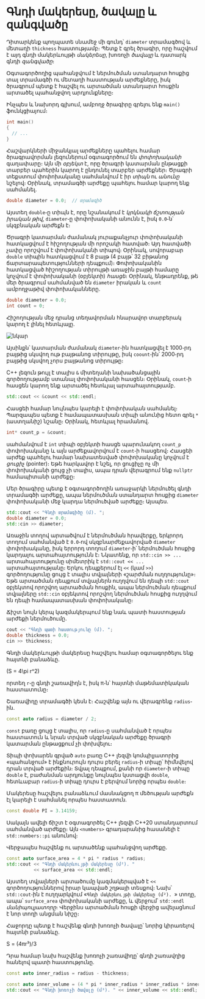 # Գնդի մակերեսը, ծավալը և զանգվածը

Դիտարկենք պողպատե սնամեջ մի գունդ՝ `diameter` տրամագծով և մետաղի `thickness` հաստությամբ։ Պետք է գրել ծրագիր, որը հաշվում է այդ գնդի մակերևույթի _մակերեսը_, խոռոչի _ծավալը_ և դատարկ գնդի _զանգվածը_։

Օգտագործողից պահանջվում է ներմուծման ստանդարտ հոսքից տալ տրամագծի ու մետաղի հաստության արժեքները, իսկ ծրագրում պետք է հաշվել ու արտածման ստանդարտ հոսքին արտածել պահանջվող արդյունքները։

Ինչպես և նախորդ գլխում, ամբողջ ծրագիրը գրելու ենք `main()` ֆունկցիայում։

```C++
int main()
{
  // ... 
}
```

Հաշվարկների միջանկյալ արժեքները պահելու համար ծրագրավորման լեզուներում օգտագործում են _փոփոխականի_ գաղափարը։ Այն մի _օբյեկտ_ է, որը ծրագրի կատարման ընթացքի տարբեր պահերին կարող է ընդունել տարբեր արժեքներ։ Ծրագրի տեքստում փոփոխականը սահմանվում է իր _տիպն_ ու _անունը_ նշելով։ Օրինակ, տրամագծի արժեքը պահելու համար կարող ենք սահմանել․

```C++
double diameter = 0.0;  // տրամագիծ
```

Այստեղ `double`֊ը տիպն է, որը նշանակում է _կրկնակի ճշտության իրական թիվ_, `diameter`֊ը փոփոխականի անունն է, իսկ `0.0`֊ն՝ սկզբնական արժեքն է։ 

Ծրագրի կատարման ժամանակ յուրաքանչյուր փոփոխականի հատկացվում է հիշողության մի որոշակի հատված։ Այդ հատվածի չափը որոշվում է փոփոխականի տիպով։ Օրինակ, սովորաբար `double` տիպին հատկացվում է 8 բայթ (4 բայթ՝ 32 բիթանոց ճարտարապետությունների դեպքում)։ Փոփոխականին հատկացված հիշողության տիրույթի առաջին բայթի համարը կոչվում է փոփոխականի (օբյեկտի) _հասցե_։ Օրինակ, ենթադրենք, թե մեր ծրագրում սահմանված են `diameter` իրական և `count` ամբողջաթիվ փոփոխականները․

```C++
double diameter = 0.0;
int count = 0;
```

Հիշողության մեջ դրանց տեղավորման հնարավոր տարբերակ կարող է լինել հետևյալը․

![նկար]()

Այսինքն՝ կատարման ժամանակ `diameter`֊ին հատկացվել է 1000֊րդ բայթից սկսվող ութ բայթանոց տիրույթը, իսկ `coount`֊ին՝ 2000֊րդ բայթից սկսվող չորս բայթանոց տիրույթը։

C++ լեզուն թույլ է տալիս `&` միտեղանի նախածանցային գործողությամբ ստանալ փոփոխականի հասցեն։ Օրինակ, `count`֊ի հասցեն կարող ենք արտածել հետևյալ արտահայտությամբ․

```C++
std::cout << &count << std::endl;
```

Հասցեի համար նույնպես կարելի է փոփոխական սահմանել։ Պարզապես պետք է համապատասխան տիպի անունից հետո գրել `*` (աստղանիշ) նշանը։ Օրինակ, հետևյալ հրամանով․

```C++
int* count_p = &count;
```

սահմանվում է `int` տիպի օբյեկտի հասցե պարունակող `count_p` փոփոխականը և այն արժեքավորվում է `count`֊ի հասցեով։ Հասցեի արժեք պահելու համար նախատեսված փոփոխականը կոչվում է _ցուցիչ_ (pointer)։ Եթե հարկավոր է նշել, որ ցուցիչը ոչ մի փոփոխականի ցույց չի տալիս, ապա դրան վերագրում ենք `nullptr` համապիտանի արժեքը։

Մեր ծրագիրը պետք է օգտագործողին առաջարկի ներմուծել գնդի տրամագծի արժեքը, ապա ներմուծման ստանդարտ հոսքից `diameter` փոփոխականի մեջ կարդա ներմուծված արժեքը։ Այսպես․

```C++
std::cout << "Գնդի տրամագիծը (մ). ";
double diameter = 0.0;
std::cin >> diameter;
```

Առաջին տողով արտածվում է ներմուծման հրավերքը, երկրորդ տողում սահմանված է `0.0`֊ով սկզբնարժեքավորված `diameter` փոփոխականը, իսկ երրորդ տողում `diameter`֊ի՝ ներմուծման հոսքից կարդալու արտահայտությունն է։ Նկատենք, որ `std::cin >> ...` արտահայտությունը սիմետրիկ է `std::cout << ...` արտահայտությանը։ Երկու դեպքերում էլ `<<` (կամ `>>`) գործողությունը ցույց է տալիս տվյալների «շարժման ուղղությունը»։ Եթե արտածման դեպքում տվյալներն ուղղվում են դեպի `std::cout` օբյեկտով որոշվող արտածման հոսքին, ապա ներմուծման դեպքում տվյալները `std::cin` օբյեկտով որոշվող ներմուծման հոսքից ուղղվում են դեպի համապատասխան փոփոխականը։

Ճիշտ նույն կերպ կազմակերպում ենք նաև պատի հաստության արժեքի ներմուծումը․

```C++
cout << "Գնդի պատի հաստությունը (մ). ";
double thickness = 0.0;
cin >> thickness;
```

Գնդի մակերևույթի մակերեսը հաշվելու համար օգտագործելու ենք հայտնի բանաձևը․

\(S = 4\pi r^2\)

որտեղ `r`֊ը գնդի շառավիղն է, իսկ π֊ն՝ հայտնի մաթեմատիկական հաստատունը։

Շառավիղը տրամագծի կեսն է։ Հաշվենք այն ու վերագրենք `radius`֊ին․

```C++
const auto radius = diameter / 2;
```

`const` բառը ցույց է տալիս, որ `radius`֊ը սահմանված է որպես հաստատուն և նրան տրված սկզբնական արժեքը ծրագրի կատարման ընթացքում չի փոխվելու։

Տիպի փոխարեն գրված `auto` բառը C++ լեզվի կոմպիլյատորից «պահանջում» է ինքնուրույն դուրս բերել `radius`֊ի տիպը՝ հիմնվելով դրան տրված արժեքին։ Տվյալ դեպքում, քանի որ `diameter`֊ի տիպը `double` է, բաժանման արդյունքը նույնպես կստացվի `double`, հետևաբար `radius`֊ի տիպը դուրս է բերվում նորից որպես `double`։ 

Մակերեսը հաշվելու բանաձևում մասնակցող π մեծության արժեքն էլ կարելի է սահմանել որպես հաստատուն․

```C++
const double PI = 3.14159;
```

Սակայն ավելի ճիշտ է օգտագործել C++ լեզվի C++20 ստանդարտում սահմանված արժեքը։ Այն `<numbers>` գրադարանից հասանելի է `std::numbers::pi` անունով։

Վերջապես հաշվենք ու արտածենք պահանջվող արժեքը․

```C++
const auto surface_area = 4 * pi * radius * radius;
std::cout << "Գնդի մակերևույթի մակերեսը (մ²). "
          << surface_area << std::endl;
```

Այստեղ տվյալների արտածումը կազմակերպված է `<<` գործողություններով իրար կապված շղթայի տեսքով։ Նախ՝ `std::cout`֊ին է ուղղարկվում «`Գնդի մակերևույթի մակերեսը (մ²). `» տողը, ապա՝ `surface_area` փոփոխականի արժեքը, և վերջում՝ `std::endl` _մանիպուլյատորը_։ Վերջինս արտածման հոսքի վերջից ավելացնում է նոր տողի անցման նիշը։

Հաջորդը պետք է հաշվենք գնդի խոռոչի ծավալը՝ նորից կիրառելով հայտնի բանաձևը․

S = (4πr³)/3

Դրա համար նախ հաշվենք խոռոչի շառավիղը՝ գնդի շառավղից հանելով պատի հաստությունը․

```C++
const auto inner_radius = radius - thickness;
```

```C++
const auto inner_volume = (4 * pi * inner_radius * inner_radius * inner_radius) / 3;
std::cout << "Գնդի խոռոչի ծավալը (մ³). " << inner_volume << std::endl;
```
